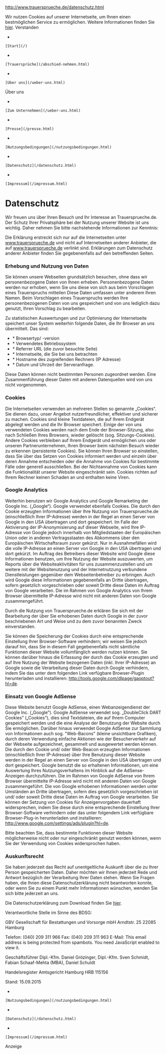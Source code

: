http://www.trauersprueche.de/datenschutz.html

Wir nutzen Cookies auf unserer Internetseite, um Ihnen einen bestmöglichen Service zu ermöglichen. Weitere Informationen finden Sie [hier](/datenschutz.html).
Verstanden

[](/)

-   

    [Start](/)
-   

    [Trauersprüche](/abschied-nehmen.html)
-   

    [Über uns](/ueber-uns.html)

Über uns

-   

    [Zum Unternehmen](/ueber-uns.html)
-   

    [Presse](/presse.html)
-   

    [Nutzungsbedingungen](/nutzungsbedingungen.html)
-   

    [Datenschutz](/datenschutz.html)
-   

    [Impressum](/impressum.html)

<span> Datenschutz </span>
==========================

Wir freuen uns über Ihren Besuch und Ihr Interesse an Trauersprueche.de. Der Schutz Ihrer Privatsphäre bei der Nutzung unserer Website ist uns wichtig. Daher nehmen Sie bitte nachstehende Informationen zur Kenntnis:

Die Erklärung erstreckt sich nur auf die Internetseiten unter www.trauersprueche.de und nicht auf Internetseiten anderer Anbieter, die auf www.trauersprueche.de verlinkt sind. Erklärungen zum Datenschutz anderer Anbieter finden Sie gegebenenfalls auf den betreffenden Seiten.

### Erhebung und Nutzung von Daten

Sie können unsere Webseiten grundsätzlich besuchen, ohne dass wir personenbezogene Daten von Ihnen erheben. Personenbezogene Daten werden nur erhoben, wenn Sie uns diese von sich aus beim Vorschlagen eines Trauerspruchs mitteilen Diese Daten umfassen unter anderem Ihren Namen. Beim Vorschlagen eines Trauerspruchs werden Ihre personenbezogenen Daten von uns gespeichert und von uns lediglich dazu genutzt, Ihren Vorschlag zu bearbeiten.

Zu statistischen Auswertungen und zur Optimierung der Internetseite speichert unser System weiterhin folgende Daten, die Ihr Browser an uns übermittelt. Das sind:

-   \* Browsertyp/ -version
-   \* Verwendetes Betriebssystem
-   \* Referrer URL (die zuvor besuchte Seite)
-   \* Internetseite, die Sie bei uns betrachten
-   \* Hostname des zugreifenden Rechners (IP Adresse)
-   \* Datum und Uhrzeit der Serveranfrage.

Diese Daten können nicht bestimmten Personen zugeordnet werden. Eine Zusammenführung dieser Daten mit anderen Datenquellen wird von uns nicht vorgenommen.

### Cookies

Die Internetseiten verwenden an mehreren Stellen so genannte „Cookies“. Sie dienen dazu, unser Angebot nutzerfreundlicher, effektiver und sicherer zu machen. Cookies sind kleine Textdateien, die auf Ihrem Endgerät abgelegt werden und die Ihr Browser speichert. Einige der von uns verwendeten Cookies werden nach dem Ende der Browser-Sitzung, also nach Schließen Ihres Browsers, wieder gelöscht (sog. Sitzungs-Cookies). Andere Cookies verbleiben auf Ihrem Endgerät und ermöglichen uns oder unseren Partnerunternehmen, Ihren Browser beim nächsten Besuch wieder zu erkennen (persistente Cookies). Sie können Ihren Browser so einstellen, dass Sie über das Setzen von Cookies informiert werden und einzeln über deren Annahme entscheiden oder die Annahme von Cookies für bestimmte Fälle oder generell ausschließen. Bei der Nichtannahme von Cookies kann die Funktionalität unserer Website eingeschränkt sein. Cookies richten auf Ihrem Rechner keinen Schaden an und enthalten keine Viren.

### Google Analytics

Weiterhin benutzen wir Google Analytics und Google Remarketing der Google Inc. („Google“). Google verwendet ebenfalls Cookies. Die durch den Cookie erzeugten Informationen über Ihre Nutzung von Trauersprueche.de (einschließlich Ihrer IP-Adresse) werden in der Regel an einen Server von Google in den USA übertragen und dort gespeichert. Im Falle der Aktivierung der IP-Anonymisierung auf dieser Webseite, wird Ihre IP-Adresse von Google jedoch innerhalb von Mitgliedstaaten der Europäischen Union oder in anderen Vertragsstaaten des Abkommens über den Europäischen Wirtschaftsraum zuvor gekürzt. Nur in Ausnahmefällen wird die volle IP-Adresse an einen Server von Google in den USA übertragen und dort gekürzt. Im Auftrag des Betreibers dieser Website wird Google diese Informationen benutzen, um Ihre Nutzung der Website auszuwerten, um Reports über die Websiteaktivitäten für uns zusammenzustellen und um weitere mit der Websitenutzung und der Internetnutzung verbundene Dienstleistungen gegenüber dem Webseitenbetreiber zu erbringen. Auch wird Google diese Informationen gegebenenfalls an Dritte übertragen, sofern gesetzlich vorgeschrieben oder soweit Dritte diese Daten im Auftrag von Google verarbeiten. Die im Rahmen von Google Analytics von Ihrem Browser übermittelte IP-Adresse wird nicht mit anderen Daten von Google zusammengeführt.

Durch die Nutzung von Trauersprueche.de erklären Sie sich mit der Bearbeitung der über Sie erhobenen Daten durch Google in der zuvor beschriebenen Art und Weise und zu dem zuvor benannten Zweck einverstanden.

Sie können die Speicherung der Cookies durch eine entsprechende Einstellung Ihrer Browser-Software verhindern; wir weisen Sie jedoch darauf hin, dass Sie in diesem Fall gegebenenfalls nicht sämtliche Funktionen dieser Website vollumfänglich werden nutzen können. Sie können darüber hinaus die Erfassung der durch das Cookie erzeugten und auf Ihre Nutzung der Website bezogenen Daten (inkl. Ihrer IP-Adresse) an Google sowie die Verarbeitung dieser Daten durch Google verhindern, indem Sie das unter dem folgenden Link verfügbare Browser-Plugin herunterladen und installieren: <http://tools.google.com/dlpage/gaoptout?hl=de>.

### Einsatz von Google AdSense

Diese Website benutzt Google AdSense, einen Webanzeigendienst der Google Inc. („Google”). Google AdSense verwendet sog. „DoubleClick DART Cookies” („Cookies”), dies sind Textdateien, die auf Ihrem Computer gespeichert werden und die eine Analyse der Benutzung der Website durch Sie ermöglichen. Darüber hinaus verwendet Google AdSense zur Sammlung von Informationen auch sog. "Web-Bacons" (kleine unsichtbare Grafiken), durch deren Verwendung einfache Aktionen wie der Besucherverkehr auf der Webseite aufgezeichnet, gesammelt und ausgewertet werden können. Die durch den Cookie und/ oder Web-Beacon erzeugten Informationen (einschließlich Ihrer IP-Adresse) über Ihre Benutzung dieser Website werden in der Regel an einen Server von Google in den USA übertragen und dort gespeichert. Google benutzt die so erhaltenen Informationen, um eine Auswertung Ihres Nutzungsverhaltens im Hinblick auf die AdSense-Anzeigen durchzuführen. Die im Rahmen von Google AdSense von Ihrem Browser übermittelte IP-Adresse wird nicht mit anderen Daten von Google zusammengeführt. Die von Google erhobenen Informationen werden unter Umständen an Dritte übertragen, sofern dies gesetzlich vorgeschrieben ist und/ oder soweit Dritte diese Daten im Auftrag von Google verarbeiten. Sie können der Setzung von Cookies für Anzeigenvorgaben dauerhaft widersprechen, indem Sie diese durch eine entsprechende Einstellung Ihrer Browser-Software verhindern oder das unter folgendem Link verfügbare Browser-Plug-in herunterladen und installieren: <http://www.google.com/settings/ads/plugin?hl=de>.

Bitte beachten Sie, dass bestimmte Funktionen dieser Website möglicherweise nicht oder nur eingeschränkt genutzt werden können, wenn Sie der Verwendung von Cookies widersprochen haben.

### Auskunftsrecht

Sie haben jederzeit das Recht auf unentgeltliche Auskunft über die zu Ihrer Person gespeicherten Daten. Daher möchten wir Ihnen jederzeit Rede und Antwort bezüglich der Verarbeitung Ihrer Daten stehen. Wenn Sie Fragen haben, die Ihnen diese Datenschutzerklärung nicht beantworten konnte, oder wenn Sie zu einem Punkt mehr Informationen wünschen, wenden Sie sich bitte jederzeit an uns.

Die Datenschutzerklärung zum Download finden Sie [hier](http://www.trauersprueche.de/images/pdf/150915_Datenschutz_TSP.pdf).

Verantwortliche Stelle im Sinne des BDSG:

GBV Gesellschaft für Bestattungen und Vorsorge mbH
Arndtstr. 25
22085 Hamburg

Telefon: (040) 209 311 966
Fax: (040) 209 311 963
E-Mail: This email address is being protected from spambots. You need JavaScript enabled to view it.

Geschäftsführer
Dipl.-Kfm. Daniel Grözinger, Dipl.-Kfm. Sven Schmidt, Fabian Schaaf-Mehta (MBA), Daniel Schuldt

Handelsregister
Amtsgericht Hamburg HRB 115156

Stand: 15.09.2015

-   

    [Nutzungsbedingungen](/nutzungsbedingungen.html)
-   

    [Datenschutz](/datenschutz.html)
-   

    [Impressum](/impressum.html)

Anzeige



